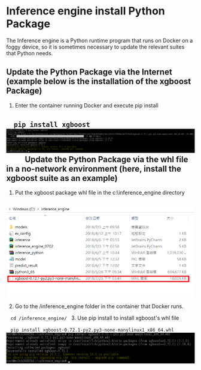 **Inference engine install Python Package**
=============

The Inference engine is a Python runtime program that runs on Docker on a foggy device, so it is sometimes necessary to update the relevant suites that Python needs.

**Update the Python Package via the Internet (example below is the installation of the xgboost Package)**
-------------
1. Enter the container running Docker and execute pip install

    ```pip install xgboost```
    
    ![image](https://github.com/minikai/inference_engine_annotation_mqtt/blob/master/pip%20install%20xgboost.png?raw=true)
    
    
**Update the Python Package via the whl file in a no-network environment (here, install the xgboost suite as an example)**
-------------
1. Put the xgboost package whl file in the c:\inference_engine directory

    ![image](https://github.com/minikai/inference_engine_annotation_mqtt/blob/master/whl%E8%B7%AF%E5%BE%91.png?raw=true)

2. Go to the /inference_engine folder in the container that Docker runs.

   ```cd /inference_engine/```
 
3. Use pip install to install xgboost's whl file

   ```pip install xgboost-0.72.1-py2.py3-none-manylinux1_x86_64.whl```
   
     ![image](https://github.com/minikai/inference_engine_annotation_mqtt/blob/master/pip%20install%20whl.png?raw=true)
